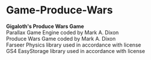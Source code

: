 # Game-Produce-Wars
<b>Gigaloth's Produce Wars Game</b><br>
Parallax Game Engine coded by Mark A. Dixon<br>
Produce Wars Game coded by Mark A. Dixon<br>
Farseer Physics library used in accordance with license<br>
GS4 EasyStorage library used in accordance with license<br>
